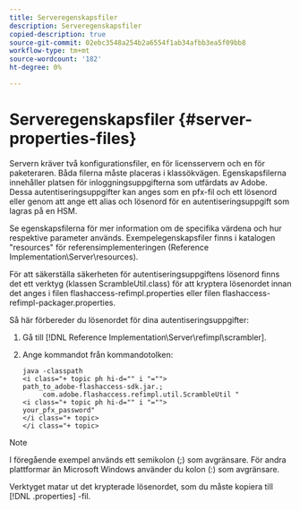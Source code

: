 ```yaml
---
title: Serveregenskapsfiler
description: Serveregenskapsfiler
copied-description: true
source-git-commit: 02ebc3548a254b2a6554f1ab34afbb3ea5f09bb8
workflow-type: tm+mt
source-wordcount: '182'
ht-degree: 0%

---
```


# Serveregenskapsfiler {#server-properties-files}

Servern kräver två konfigurationsfiler, en för licensservern och en för paketeraren. Båda filerna måste placeras i klassökvägen. Egenskapsfilerna innehåller platsen för inloggningsuppgifterna som utfärdats av Adobe. Dessa autentiseringsuppgifter kan anges som en pfx-fil och ett lösenord eller genom att ange ett alias och lösenord för en autentiseringsuppgift som lagras på en HSM.

Se egenskapsfilerna för mer information om de specifika värdena och hur respektive parameter används. Exempelegenskapsfiler finns i katalogen &quot;resources&quot; för referensimplementeringen (Reference Implementation\Server\resources).

För att säkerställa säkerheten för autentiseringsuppgiftens lösenord finns det ett verktyg (klassen ScrambleUtil.class) för att kryptera lösenordet innan det anges i filen flashaccess-refimpl.properties eller filen flashaccess-refimpl-packager.properties.

Så här förbereder du lösenordet för dina autentiseringsuppgifter:

1. Gå till [!DNL Reference Implementation\Server\refimpl\scrambler].
1. Ange kommandot från kommandotolken:

   ```
   java -classpath  
   <i class="+ topic ph hi-d="" i "="">
   path_to_adobe-flashaccess-sdk.jar.; 
        com.adobe.flashaccess.refimpl.util.ScrambleUtil " 
   <i class="+ topic ph hi-d="" i "="">
   your_pfx_password" 
   </i class="+ topic> 
   </i class="+ topic>
   ```

>[!NOTE]
>
>I föregående exempel används ett semikolon (;) som avgränsare. För andra plattformar än Microsoft Windows använder du kolon (:) som avgränsare.

Verktyget matar ut det krypterade lösenordet, som du måste kopiera till [!DNL .properties] -fil.
